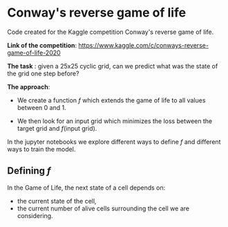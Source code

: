 # Conway's reverse game of life
Code created for the Kaggle competition Conway's reverse game of life.

**Link of the competition**: <https://www.kaggle.com/c/conways-reverse-game-of-life-2020>

**The task** : given a 25x25 cyclic grid, can we predict what was the state of the grid one step before? 


**The approach**:
- We create a function _f_ which extends the game of life to all values between 0 and 1. 

- We then look for an input grid which minimizes the loss between the target grid and _f_(input grid). 


In the jupyter notebooks we explore different ways to define _f_ and different ways to train the model.


## Defining _f_
In the Game of Life, the next state of a cell depends on:
- the current state of the cell,
- the current number of alive cells surrounding the cell we are considering.


